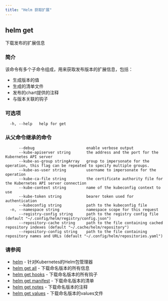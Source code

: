```yaml
---
title: "Helm 获取扩展"
---
```


## helm get

下载发布的扩展信息

### 简介

该命令有多个子命令组成，用来获取发布版本的扩展信息，包括：

- 生成版本的值
- 生成的清单文件
- 发布的chart提供的注释
- 与版本关联的钩子

### 可选项

```shell
  -h, --help   help for get
```

### 从父命令继承的命令

```shell
      --debug                       enable verbose output
      --kube-apiserver string       the address and the port for the Kubernetes API server
      --kube-as-group stringArray   group to impersonate for the operation, this flag can be repeated to specify multiple groups.
      --kube-as-user string         username to impersonate for the operation
      --kube-ca-file string         the certificate authority file for the Kubernetes API server connection
      --kube-context string         name of the kubeconfig context to use
      --kube-token string           bearer token used for authentication
      --kubeconfig string           path to the kubeconfig file
  -n, --namespace string            namespace scope for this request
      --registry-config string      path to the registry config file (default "~/.config/helm/registry/config.json")
      --repository-cache string     path to the file containing cached repository indexes (default "~/.cache/helm/repository")
      --repository-config string    path to the file containing repository names and URLs (default "~/.config/helm/repositories.yaml")
```

### 请参阅

- [helm](helm.md) - 针对Kubernetes的Helm包管理器
- [helm get all](helm_get_all.md) - 下载命名版本的所有信息
- [helm get hooks](helm_get_hooks.md) - 下载命名版本的所有钩子
- [helm get manifest](helm_get_manifest.md) - 下载命名版本的清单
- [helm get notes](helm_get_notes.md) - 下载命名版本的注释
- [helm get values](helm_get_values.md) - 下载命名版本的values文件
